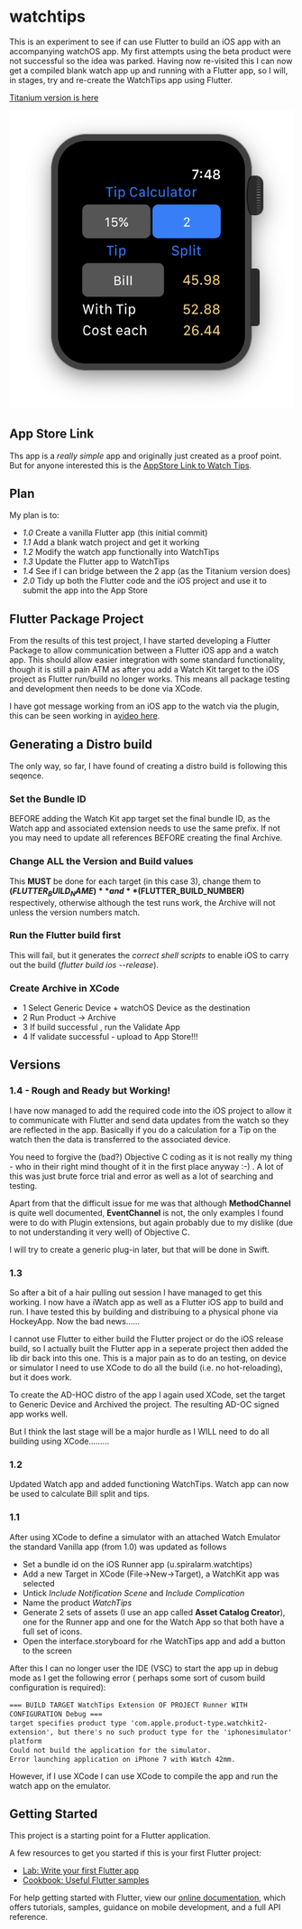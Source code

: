 # watchtips

This is an experiment to see if  can use Flutter to build an iOS app with an accompanying watchOS app. My first attempts using the beta product were not successful so the idea was parked.
Having now re-visited this I can now get a compiled blank watch app up and running with a Flutter app, so I will, in stages, try and re-create the WatchTips app using Flutter.

[Titanium version is here](https://github.com/magnatronus/Watch-Tips)


![Watch App](/screenshots/watch.png?raw=true "Watch App")


## App Store Link
Ths app is a *really simple* app and originally just created as a proof point.  But for anyone interested this is the [AppStore Link to Watch Tips](https://itunes.apple.com/us/app/watch-tips/id1205407902).


## Plan

My plan is to:

- *1.0* Create a vanilla Flutter app (this initial commit)
- *1.1* Add a blank watch project and get it working
- *1.2* Modify the watch app functionally into WatchTips
- *1.3* Update the Flutter app to WatchTips
- *1.4* See if I can bridge between the 2 app (as the Titanium version does)
- *2.0* Tidy up both the Flutter code and the iOS project and use it to submit the app into the App Store


## Flutter Package Project
From the results of this test project, I have started developing a Flutter Package to allow communication between a Flutter iOS app and a watch app. This should allow easier integration with some standard functionality, though it is still a pain ATM as after you add a Watch Kit target to the iOS project as Flutter run/build no longer works. This means all package testing and development then needs to be done via XCode. 

I have got message working from an iOS app to the watch via the plugin, this can be seen working in a[video here](https://butterfly-mobile.uk/flutter-and-apple-watch).




## Generating a Distro build
The only way, so far, I have found of creating a distro build is following this seqence.

### Set the Bundle ID
BEFORE adding the Watch Kit app target set the final bundle ID, as the Watch app and associated extension needs to use the same prefix. If not you may need to update all references BEFORE creating the final Archive.

### Change ALL the Version and Build values
This **MUST** be done for each target (in this case 3), change them to **$(FLUTTER_BUILD_NAME)**  and **$(FLUTTER_BUILD_NUMBER)** respectively, otherwise although the test runs work, the Archive will not unless the version numbers match.

### Run the Flutter build first
This will fail, but it generates the *correct shell scripts* to enable iOS to carry out the build (*flutter build ios --release*).

### Create Archive in XCode
- 1 Select Generic Device + watchOS Device as the destination
- 2 Run Product -> Archive
- 3 If build successful , run the Validate App
- 4 If validate successful - upload to App Store!!!



## Versions

### 1.4 - Rough and Ready but Working!
I have now managed to add the required code into the iOS project to allow it to communicate with Flutter and send data updates from the watch so they are reflected in the app.
Basically if you do a calculation for a Tip on the watch then the data is transferred to the associated device.

You need to forgive the (bad?) Objective C coding as it is not really my thing  - who in their right mind thought of it in the first place anyway :-) . A lot of this was just brute force trial and error as well as a lot of searching and testing. 

Apart from that the difficult issue for me was that although **MethodChannel** is quite well documented, **EventChannel** is not, the only examples I found were to do with Plugin extensions, but again probably due to my dislike (due to not understanding it very well) of Objective C.

I will try to create a generic plug-in later, but that will be done in Swift.


### 1.3
So after a bit of a hair pulling out session I have managed to get this working. I now have a iWatch app as well as a Flutter iOS app to build and run. I have tested this by building and distribuing to a physical phone via HockeyApp. Now the bad news......

I cannot use Flutter to either build the Flutter project or do the iOS release build, so I actually built the Flutter app in a seperate project then added the lib dir back into this one.
This is a major pain as to do an testing, on device or simulator I need to use XCode to do all the build (i.e. no hot-reloading), but it does work.

To create the AD-HOC distro of the app I again used XCode, set the target to Generic Device and Archived the project. The resulting AD-OC signed app works well.

But I think the last stage will be a major hurdle as I WILL need to do all building  using XCode.........


### 1.2
Updated Watch app and added functioning WatchTips. Watch app can now be used to calculate Bill split and tips.

### 1.1
After using XCode to define a simulator with an attached Watch Emulator the standard Vanilla app (from 1.0) was updated as follows

- Set a bundle id on the iOS Runner app (u.spiralarm.watchtips)
- Add a new Target in XCode (File->New->Target), a WatchKit app was selected
- Untick *Include Notification Scene* and *Include Complication*
- Name the product *WatchTips*
- Generate 2 sets of assets (I use an app called **Asset Catalog Creator**), one for the Runner app and one for the Watch App so that both have a full set of icons.
- Open the interface.storyboard for rhe WatchTips app and add a button to the screen

After this I can no longer user the IDE (VSC) to start the app up in debug mode as I get the following error ( perhaps some sort of cusom build configuration is required):

```
=== BUILD TARGET WatchTips Extension OF PROJECT Runner WITH CONFIGURATION Debug ===
target specifies product type 'com.apple.product-type.watchkit2-extension', but there's no such product type for the 'iphonesimulator' platform
Could not build the application for the simulator.
Error launching application on iPhone 7 with Watch 42mm.
```

However, if I use XCode  I can use XCode to compile the app and run the watch app on the emulator.



## Getting Started

This project is a starting point for a Flutter application.

A few resources to get you started if this is your first Flutter project:

- [Lab: Write your first Flutter app](https://flutter.io/docs/get-started/codelab)
- [Cookbook: Useful Flutter samples](https://flutter.io/docs/cookbook)

For help getting started with Flutter, view our 
[online documentation](https://flutter.io/docs), which offers tutorials, 
samples, guidance on mobile development, and a full API reference.
